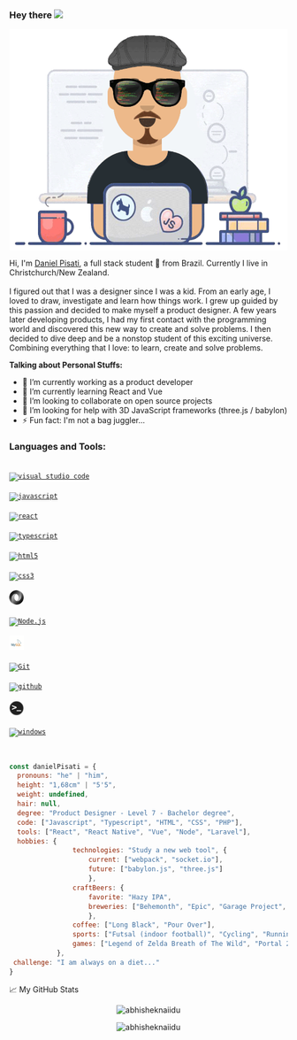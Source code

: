 ### Hey there <img src="https://media.giphy.com/media/hvRJCLFzcasrR4ia7z/giphy.gif" width="25px">

<p align="center"> <img align="center"  alt="GIF" src="https://github.com/dpisati/dpisati/blob/main/profile.gif?raw=true" width="546" height="400" />

Hi, I'm [Daniel Pisati](https://dpisati.github.io/dp_portfolio/), a full stack student 🚀 from Brazil. Currently I live in Christchurch/New Zealand.<br /><br /> I figured out that I was a designer since I was a kid. From an early age, I loved to draw, investigate and learn how things work. I grew up guided by this passion and decided to make myself a product designer. A few years later developing products, I had my first contact with the programming world and discovered this new way to create and solve problems. I then decided to dive deep and be a nonstop student of this exciting universe. Combining everything that I love: to learn, create and solve problems.


**Talking about Personal Stuffs:**

- 🔭 I’m currently working as a product developer
- 🌱 I’m currently learning React and Vue
- 👯 I’m looking to collaborate on open source projects
- 🤔 I’m looking for help with 3D JavaScript frameworks (three.js / babylon)
- ⚡ Fun fact: I'm not a bag juggler...

### Languages and Tools:

[<code>
<img alt="visual studio code" width="26px" src="https://img.icons8.com/fluent/240/000000/visual-studio-code-2019.png" />
</code>](https://code.visualstudio.com/)
[<code>
<img alt="javascript" width="26px" src="https://img.icons8.com/color/240/000000/javascript.png" />
</code>](https://developer.mozilla.org/en-US/docs/Web/JavaScript)
[<code>
<img alt="react" width="26px" src="https://img.icons8.com/color/240/000000/react-native.png" />
</code>](https://reactjs.org/)
[<code>
<img alt="typescript" width="26px" src="https://img.icons8.com/color/240/000000/typescript.png">
</code>](https://www.typescriptlang.org/)
[<code>
<img alt="html5" width="26px" src="https://img.icons8.com/color/240/000000/html-5.png">
</code>](https://developer.mozilla.org/en-US/docs/Web/HTML)
[<code>
<img alt="css3" width="26px" src="https://img.icons8.com/color/240/000000/css3.png">
</code>](https://developer.mozilla.org/en-US/docs/Web/CSS)
[<code>
<img alt="json" width="26px" src="https://raw.githubusercontent.com/github/explore/80688e429a7d4ef2fca1e82350fe8e3517d3494d/topics/json/json.png">
</code>](https://www.json.org/json-en.html)
[<code>
<img alt="Node.js" width="26px" src="https://img.icons8.com/color/240/000000/nodejs.png">
</code>](https://nodejs.org/en/)
[<code>
<img alt="MySQL" width="26px" src="https://raw.githubusercontent.com/github/explore/80688e429a7d4ef2fca1e82350fe8e3517d3494d/topics/mysql/mysql.png">
</code>](https://dev.mysql.com/)
[<code>
<img alt="Git" width="26px" src="https://img.icons8.com/color/240/000000/git.png">
</code>](https://git-scm.com/)
[<code>
<img alt="github" width="26px" src="https://img.icons8.com/ios-glyphs/240/000000/github.png">
</code>](https://github.com/)
[<code>
<img alt="terminal" width="26px" src="https://raw.githubusercontent.com/github/explore/80688e429a7d4ef2fca1e82350fe8e3517d3494d/topics/terminal/terminal.png">
</code>](https://docs.microsoft.com/en-us/windows/terminal/)
[<code>
<img alt="windows" width="26px" src="https://img.icons8.com/color/240/000000/windows-10.png">
</code>](https://www.microsoft.com/en-us/windows)

<br />

```javascript
const danielPisati = {
  pronouns: "he" | "him",
  height: "1,68cm" | "5'5",
  weight: undefined,
  hair: null,
  degree: "Product Designer - Level 7 - Bachelor degree",
  code: ["Javascript", "Typescript", "HTML", "CSS", "PHP"],
  tools: ["React", "React Native", "Vue", "Node", "Laravel"],
  hobbies: {
                technologies: "Study a new web tool", {
                    current: ["webpack", "socket.io"],
                    future: ["babylon.js", "three.js"]
                    },
                craftBeers: {
                    favorite: "Hazy IPA",
                    breweries: ["Behemonth", "Epic", "Garage Project", "8 Wired", "Kereru"]
                    },
                coffee: ["Long Black", "Pour Over"],
                sports: ["Futsal (indoor football)", "Cycling", "Running"],
                games: ["Legend of Zelda Breath of The Wild", "Portal 2", "Rocket League"]
            },
 challenge: "I am always on a diet..."
}
```


📈 My GitHub Stats
<p align="center"> <img src="https://github-readme-stats.vercel.app/api?username=dpisati&show_icons=true&theme=dracula&hide=stars,prs,issues,contribs" alt="abhisheknaiidu" />

<br>

<p align="center"> <img src="https://github-readme-stats.vercel.app/api/top-langs/?username=dpisati&layout=compact&show_icons=true&theme=dracula" alt="abhisheknaiidu" />
